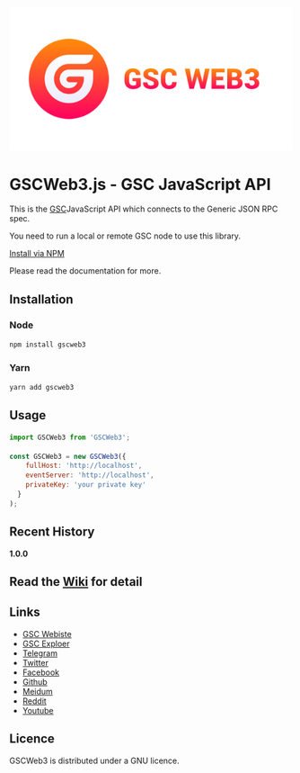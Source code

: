 
![GSCWeb3.js logo](assets/GSC-logo.png)

# GSCWeb3.js - GSC JavaScript API

This is the [GSC](https://gsc.social)JavaScript API
which connects to the Generic JSON RPC spec.

You need to run a local or remote GSC node to use this library.

[Install via NPM](https://www.npmjs.com/package/gscweb3)

Please read the documentation for more.

## Installation

### Node

```bash
npm install gscweb3
```

### Yarn

```bash
yarn add gscweb3
```

## Usage

```js
import GSCWeb3 from 'GSCWeb3';

const GSCWeb3 = new GSCWeb3({
    fullHost: 'http://localhost',
    eventServer: 'http://localhost',
    privateKey: 'your private key'
  }
);

```

## Recent History

__1.0.0__

## Read the [Wiki](https://wiki.gsc.social/) for detail

## Links
* [GSC Webiste](https://gscan.social/)
* [GSC Exploer](https://gscan.social/)
* [Telegram](https://t.me/gscofficial)
* [Twitter](https://twitter.com/gsc_socialchain)
* [Facebook](https://www.facebook.com/GSCCoin/)
* [Github](https://github.com/gscsocial)
* [Meidum](https://medium.com/@gsc_socialchain)
* [Reddit](https://www.reddit.com/user/GSCOfficial/)
* [Youtube](https://www.youtube.com/channel/UCWcQhl4N6_ggZFdHwTxuuIQ)

## Licence

GSCWeb3 is distributed under a GNU licence.
